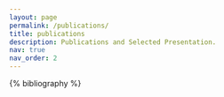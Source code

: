 ```yaml
---
layout: page
permalink: /publications/
title: publications
description: Publications and Selected Presentation.
nav: true
nav_order: 2
---
```


<!-- _pages/publications.md -->
<div class="publications">

{% bibliography %}

</div>
